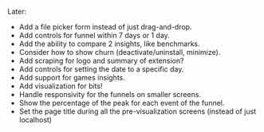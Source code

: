 Later:
- Add a file picker form instead of just drag-and-drop.
- Add controls for funnel within 7 days or 1 day.
- Add the ability to compare 2 insights, like benchmarks.
- Consider how to show churn (deactivate/uninstall, minimize).
- Add scraping for logo and summary of extension?
- Add controls for setting the date to a specific day.
- Add support for games insights.
- Add visualization for bits!
- Handle responsivity for the funnels on smaller screens.
- Show the percentage of the peak for each event of the funnel.
- Set the page title during all the pre-visualization screens (instead of just localhost)
